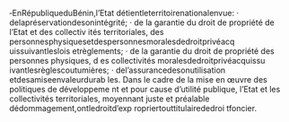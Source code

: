 ‐EnRépubliqueduBénin,l’Etat détientleterritoirenationalenvue:
· delapréservationdesonintégrité;
· de la garantie du droit de propriété de l’Etat et des collectiv ités territoriales, des
personnesphysiquesetdespersonnesmoralesdedroitprivéacq uissuivantleslois etrèglements;
· de la garantie du droit de propriété des personnes physiques, d es collectivités
moralesdedroitprivéacquissu ivantlesrèglescoutumières;
· del’assurancedesonutilisation etdesamiseenvaleurdurab les.
Dans le cadre de la mise en œuvre des politiques de développeme nt et pour cause d’utilité publique, l’Etat et les collectivités territoriales, moyennant juste et préalable dédommagement,ontledroitd’exp ropriertouttitulairededroi tfoncier.